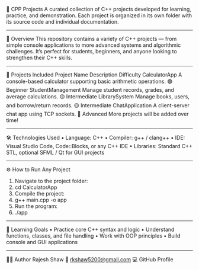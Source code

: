 🚀 CPP Projects
A curated collection of C++ projects developed for learning, practice, and demonstration.
Each project is organized in its own folder with its source code and individual documentation.
________________________________________
📘 Overview
This repository contains a variety of C++ projects — from simple console applications to more advanced systems and algorithmic challenges.
It’s perfect for students, beginners, and anyone looking to strengthen their C++ skills.
________________________________________
🧩 Projects Included
Project Name	            Description	                                                                Difficulty
CalculatorApp	            A console-based calculator supporting basic arithmetic operations.	        🟢 Beginner
StudentManagement	        Manage student records, grades, and average calculations.	                  🟡 Intermediate
LibrarySystem	            Manage books, users, and borrow/return records.	                            🟡 Intermediate
ChatApplication	          A client-server chat app using TCP sockets.	                                🔴 Advanced
More projects will be added over time!
________________________________________
🛠️ Technologies Used
•	Language: C++
•	Compiler: g++ / clang++
•	IDE: Visual Studio Code, Code::Blocks, or any C++ IDE
•	Libraries: Standard C++ STL, optional SFML / Qt for GUI projects
________________________________________
⚙️ How to Run Any Project
1.	Navigate to the project folder:
2.	cd CalculatorApp
3.	Compile the project:
4.	g++ main.cpp -o app
5.	Run the program:
6.	./app
________________________________________
🧠 Learning Goals
•	Practice core C++ syntax and logic
•	Understand functions, classes, and file handling
•	Work with OOP principles
•	Build console and GUI applications
________________________________________
👨‍💻 Author
Rajesh Shaw
📧 rkshaw5200@gmail.com
💻 GitHub Profile

